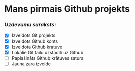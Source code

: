 # Mans pirmais Github projekts
### *Uzdevumu saraksts:*
- [x] Izveidots Git projekts
- [x] Izveidots Github konts
- [x] Izveidota Github kratuve
- [x] Lokālie Git failu uzstāditi uz Github
- [ ] Paplašināts Github krātuves saturs
- [ ] Jauna zara izveide